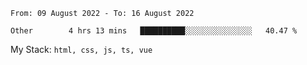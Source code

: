<!--START_SECTION:waka-->

```text
From: 09 August 2022 - To: 16 August 2022

Other        4 hrs 13 mins   ██████████░░░░░░░░░░░░░░░   40.47 %
```

<!--END_SECTION:waka-->
My Stack: `html, css, js, ts, vue`
